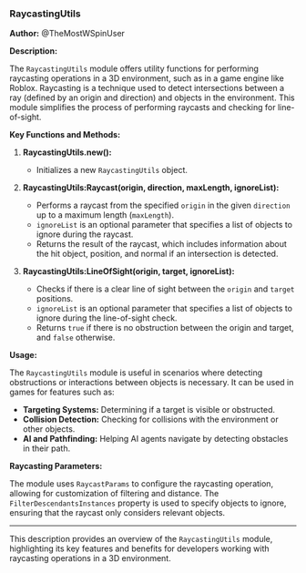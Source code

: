### RaycastingUtils

**Author:** @TheMostWSpinUser

**Description:**

The `RaycastingUtils` module offers utility functions for performing raycasting operations in a 3D environment, such as in a game engine like Roblox. Raycasting is a technique used to detect intersections between a ray (defined by an origin and direction) and objects in the environment. This module simplifies the process of performing raycasts and checking for line-of-sight.

**Key Functions and Methods:**

1. **RaycastingUtils.new():**
   - Initializes a new `RaycastingUtils` object.

2. **RaycastingUtils:Raycast(origin, direction, maxLength, ignoreList):**
   - Performs a raycast from the specified `origin` in the given `direction` up to a maximum length (`maxLength`).
   - `ignoreList` is an optional parameter that specifies a list of objects to ignore during the raycast.
   - Returns the result of the raycast, which includes information about the hit object, position, and normal if an intersection is detected.

3. **RaycastingUtils:LineOfSight(origin, target, ignoreList):**
   - Checks if there is a clear line of sight between the `origin` and `target` positions.
   - `ignoreList` is an optional parameter that specifies a list of objects to ignore during the line-of-sight check.
   - Returns `true` if there is no obstruction between the origin and target, and `false` otherwise.

**Usage:**

The `RaycastingUtils` module is useful in scenarios where detecting obstructions or interactions between objects is necessary. It can be used in games for features such as:

- **Targeting Systems:** Determining if a target is visible or obstructed.
- **Collision Detection:** Checking for collisions with the environment or other objects.
- **AI and Pathfinding:** Helping AI agents navigate by detecting obstacles in their path.

**Raycasting Parameters:**

The module uses `RaycastParams` to configure the raycasting operation, allowing for customization of filtering and distance. The `FilterDescendantsInstances` property is used to specify objects to ignore, ensuring that the raycast only considers relevant objects.

---

This description provides an overview of the `RaycastingUtils` module, highlighting its key features and benefits for developers working with raycasting operations in a 3D environment.